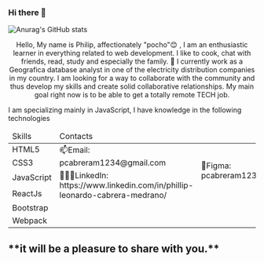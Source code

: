 ### Hi there 👋

<!--
**pcabreram1234/pcabreram1234** is a ✨ _special_ ✨ repository because its `README.md` (this file) appears on your GitHub profile.

Here are some ideas to get you started:

- 🔭 I’m currently working on ...
- 🌱 I’m currently learning ...
- 👯 I’m looking to collaborate on ...
- 🤔 I’m looking for help with ...
- 💬 Ask me about ...
- 📫 How to reach me: ...
- 😄 Pronouns: ...
- ⚡ Fun fact: ...
-->

![Anurag's GitHub stats](https://github-readme-stats.vercel.app/api?username=pcabreram1234&show_icons=true&theme=dark)

<p align="center">Hello, My name is Philip, affectionately "pocho"😊 , I am an enthusiastic learner in everything related to web development. I like to cook, chat with friends, read, study and especially the family. 🔭 I currently work as a Geografica database analyst in one of the electricity distribution companies in my country. I am looking for a way to collaborate with the community and thus develop my skills and create solid collaborative relationships. My main goal right now is to be able to get a totally remote TECH job.<p/>

I am specializing mainly in JavaScript, I have knowledge in the following technologies </br>

<table>
        <thead>
            <td>Skills</td>
            <td>Contacts</td>
        </thead>
        <tbody>
            <tr>
                <td>HTML5</td>
                <td rowspan="2">📫Email: pcabreram1234@gmail.com</td>
            </tr>
            <tr>
                <td>CSS3</td>
                <td rowspan="2">🎨Figma: pcabreram1234@gmail.com</td>
            </tr>
            <tr>
                <td>JavaScript</td>
                <td rowspan="2">👩🏽‍✈️LinkedIn: https://www.linkedin.com/in/phillip-leonardo-cabrera-medrano/</td>
            </tr>
            <tr>
                <td>ReactJs</td>
            </tr>
            <tr>
                <td>Bootstrap</td>
            </tr>
            <tr>
                <td>Webpack</td>
            </tr>
        </tbody>
    </table>

<h2>
**it will be a pleasure to share with you.**
</h2>

